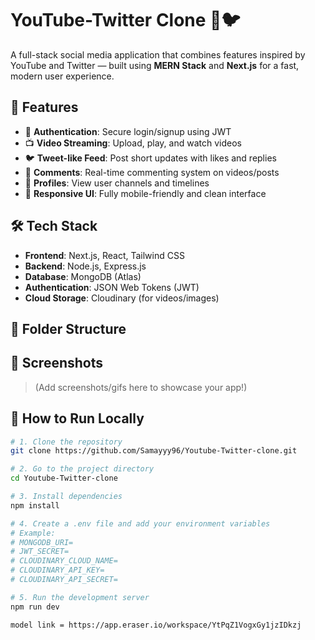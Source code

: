 # YouTube-Twitter Clone 🎥🐦

A full-stack social media application that combines features inspired by YouTube and Twitter — built using **MERN Stack** and **Next.js** for a fast, modern user experience.

## 🚀 Features

- 🔐 **Authentication**: Secure login/signup using JWT
- 📺 **Video Streaming**: Upload, play, and watch videos
- 🐦 **Tweet-like Feed**: Post short updates with likes and replies
- 💬 **Comments**: Real-time commenting system on videos/posts
- 👤 **Profiles**: View user channels and timelines
- 📱 **Responsive UI**: Fully mobile-friendly and clean interface

## 🛠 Tech Stack

- **Frontend**: Next.js, React, Tailwind CSS
- **Backend**: Node.js, Express.js
- **Database**: MongoDB (Atlas)
- **Authentication**: JSON Web Tokens (JWT)
- **Cloud Storage**: Cloudinary (for videos/images)

## 📁 Folder Structure


## 📸 Screenshots

> (Add screenshots/gifs here to showcase your app!)

## 🧪 How to Run Locally

```bash
# 1. Clone the repository
git clone https://github.com/Samayyy96/Youtube-Twitter-clone.git

# 2. Go to the project directory
cd Youtube-Twitter-clone

# 3. Install dependencies
npm install

# 4. Create a .env file and add your environment variables
# Example:
# MONGODB_URI=
# JWT_SECRET=
# CLOUDINARY_CLOUD_NAME=
# CLOUDINARY_API_KEY=
# CLOUDINARY_API_SECRET=

# 5. Run the development server
npm run dev

model link = https://app.eraser.io/workspace/YtPqZ1VogxGy1jzIDkzj

